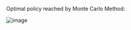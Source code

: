 Optimal policy reached by Monte Carlo Method:

![image](https://github.com/AkshayKulkarni3467/BlackJackRL/assets/129979542/76993e61-de05-4013-a91e-e1c80970a5ea)
